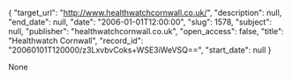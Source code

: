 {
  "target_url": "http://www.healthwatchcornwall.co.uk/", 
  "description": null, 
  "end_date": null, 
  "date": "2006-01-01T12:00:00", 
  "slug": 1578, 
  "subject": null, 
  "publisher": "healthwatchcornwall.co.uk", 
  "open_access": false, 
  "title": "Healthwatch Cornwall", 
  "record_id": "20060101T120000/z3LxvbvCoks+WSE3iWeVSQ==", 
  "start_date": null
}

None
